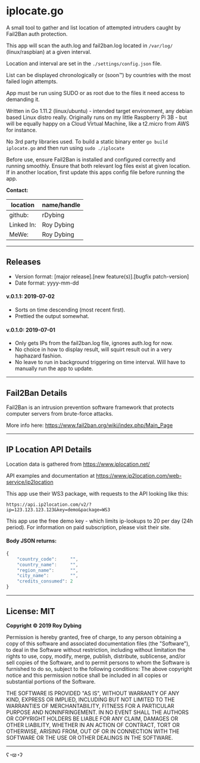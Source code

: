 # iplocate.go

A small tool to gather and list location of attempted intruders caught by Fail2Ban auth protection.

This app will scan the auth.log and fail2ban.log located in `/var/log/` (linux/raspbian) at a given interval. 

Location and interval are set in the `./settings/config.json` file.

List can be displayed chronologically or (soon™) by countries with the most failed login attempts.

App must be run using SUDO or as root due to the files it need access to demanding it.

Written in Go 1.11.2 (linux/ubuntu) - intended target environment, any debian based Linux distro really. Originally runs on my little Raspberry Pi 3B - but will be equally happy on a Cloud Virtual Machine, like a t2.micro from AWS for instance.

No 3rd party libraries used. To build a static binary enter `go build iplocate.go` and then run using `sudo ./iplocate`

Before use, ensure Fail2Ban is installed and configured correctly and running smoothly. Ensure that both relevant log files exist at given location. If in another location, first update this apps config file before running the app.

**Contact:**

location   | name/handle
-----------|---------
github:    | rDybing
Linked In: | Roy Dybing
MeWe:      | Roy Dybing

---

## Releases

- Version format: [major release].[new feature(s)].[bugfix patch-version]
- Date format: yyyy-mm-dd

#### v.0.1.1: 2019-07-02
- Sorts on time descending (most recent first).
- Prettied the output somewhat.

#### v.0.1.0: 2019-07-01
- Only gets IPs from the fail2ban.log file, ignores auth.log for now. 
- No choice in how to display result, will squirt result out in a very haphazard fashion.
- No leave to run in background triggering on time interval. Will have to manually run the app to update.

---

## Fail2Ban Details

Fail2Ban is an intrusion prevention software framework that protects computer servers from brute-force attacks. 

More info here: https://www.fail2ban.org/wiki/index.php/Main_Page

---

## IP Location API Details

Location data is gathered from https://www.iplocation.net/

API examples and documentation at https://www.ip2location.com/web-service/ip2location

This app use their WS3 package, with requests to the API looking like this: 

`https://api.ip2location.com/v2/?ip=123.123.123.123&key=demo&package=WS3`

This app use the free demo key - which limits ip-lookups to 20 per day (24h period). For information on paid subscription, please visit their site.

#### Body JSON returns:

```javascript
{
	"country_code":		"",
	"country_name":		"",
	"region_name":		"",
	"city_name":		"",
	"credits_consumed":	2
}
```
---

## License: MIT

**Copyright © 2019 Roy Dybing** 

Permission is hereby granted, free of charge, to any person obtaining a copy of this software and associated documentation files (the "Software"), to deal in the Software without restriction, including without limitation the rights to use, copy, modify, merge, publish, distribute, sublicense, and/or sell copies of the Software, and to permit persons to whom the Software is furnished to do so, subject to the following conditions: The above copyright notice and this permission notice shall be included in all copies or substantial portions of the Software.

THE SOFTWARE IS PROVIDED "AS IS", WITHOUT WARRANTY OF ANY KIND, EXPRESS OR IMPLIED, INCLUDING BUT NOT LIMITED TO THE WARRANTIES OF MERCHANTABILITY, FITNESS FOR A PARTICULAR PURPOSE AND NONINFRINGEMENT. IN NO EVENT SHALL THE AUTHORS OR COPYRIGHT HOLDERS BE LIABLE FOR ANY CLAIM, DAMAGES OR OTHER LIABILITY, WHETHER IN AN ACTION OF CONTRACT, TORT OR OTHERWISE, ARISING FROM, OUT OF OR IN CONNECTION WITH THE SOFTWARE OR THE USE OR OTHER DEALINGS IN THE SOFTWARE.

---

ʕ◔ϖ◔ʔ